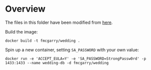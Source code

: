 # Overview

The files in this folder have been modified from [here](https://github.com/microsoft/mssql-docker/tree/80e2a51d0eb1693f2de014fb26d4a414f5a5add5/linux/preview/examples/mssql-customize).

Build the image:

```
docker build -t fmcgarry/wedding .
```

Spin up a new container, setting `SA_PASSWORD` with your own value:

```
docker run -e 'ACCEPT_EULA=Y' -e 'SA_PASSWORD=StrongPassw0rd' -p 1433:1433 --name wedding-db -d fmcgarry/wedding
```